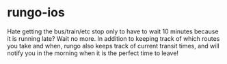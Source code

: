 rungo-ios
=========

Hate getting the bus/train/etc stop only to have to wait 10 minutes because it is running late?  Wait no more.
In addition to keeping track of which routes you take and when, rungo also keeps track of current transit times, and will notify
you in the morning when it is the perfect time to leave!
